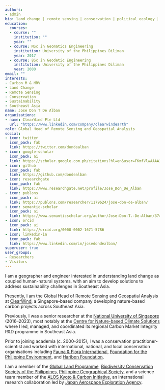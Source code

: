```yaml
---
authors:
- admin
bio: land change | remote sensing | conservation | political ecology | sustainability | Southeast Asia
education:
  courses:
  - course: ""
    institution: ""
    year: ""
  - course: MSc in Geomatics Engineering
    institution: University of the Philippines Diliman
    year: 2017
  - course: BSc in Geodetic Engineering
    institution: University of the Philippines Diliman
    year: 2000
email: ""
interests:
- Carbon M & MRV
- Land Change
- Remote Sensing
- Conservation
- Sustainability
- Southeast Asia
name: Jose Don T De Alban
organizations:
- name: ClearWind Pte Ltd
  url: "https://www.linkedin.com/company/clearwindearth"
role: Global Head of Remote Sensing and Geospatial Analysis
social:
- icon: twitter
  icon_pack: fab
  link: https://twitter.com/dondealban
- icon: google-scholar
  icon_pack: ai
  link: https://scholar.google.com.ph/citations?hl=en&user=FKmfVlwAAAAJ
- icon: github
  icon_pack: fab
  link: https://github.com/dondealban
- icon: researchgate
  icon_pack: fab
  link: https://www.researchgate.net/profile/Jose_Don_De_Alban
- icon: publons
  icon_pack: ai
  link: https://publons.com/researcher/1179624/jose-don-de-alban/
- icon: semantic-scholar
  icon_pack: ai
  link: https://www.semanticscholar.org/author/Jose-Don-T.-De-Alban/37482984
- icon: orcid
  icon_pack: ai
  link: https://orcid.org/0000-0002-1671-5786
- icon: linkedin-in
  icon_pack: fab
  link: https://www.linkedin.com/in/josedondealban/
superuser: true
user_groups:
- Researchers
- Visitors
---
```

I am a geographer and engineer interested in understanding land change as coupled human-natural systems, with an aim to develop solutions to address sustainability challenges in Southeast Asia.

Presently, I am the Global Head of Remote Sensing and Geospatial Analysis at [ClearWind](https://www.linkedin.com/company/clearwindearth), a Singapore-based company developing nature-based carbon projects across Southeast Asia. 

Previously, I was a senior researcher at the [National University of Singapore](http://www.nus.edu.sg) (2016–2023), most notably at the [Centre for Nature-based Climate Solutions](https://www.nus.edu.sg/cncs/jose-don-de-alban/) where I led, managed, and coordinated its regional Carbon Market Integrity R&D programme in Southeast Asia.

Prior to joining academia (c. 2000–2015), I was a conservation practitioner-scientist and worked with international, national, and local conservation organisations including [Fauna & Flora International](https://www.fauna-flora.org), [Foundation for the Philippine Environment](https://fpe.ph), and [Haribon Foundation](https://haribon.org.ph).

I am a member of the [Global Land Programme](https://glp.earth/users/jose-don-de-alban), [Biodiversity Conservation Society of the Philippines](http://www.biodiversity.ph), [Philippine Geographical Society](https://phgeographicalsociety.org), and a science team member of the [ALOS Kyoto & Carbon Initiative](https://www.eorc.jaxa.jp/ALOS/en/kyoto/kyoto_index.htm), an international research collaboration led by [Japan Aerospace Exploration Agency](https://www.eorc.jaxa.jp/ALOS/a/en/activity/kc_e.htm).

